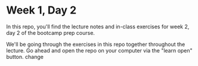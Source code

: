 # Week 1, Day 2
In this repo, you'll find the lecture notes and in-class exercises for week 2, day 2 of the bootcamp prep course.

We'll be going through the exercises in this repo together throughout the lecture. Go ahead and open the repo on your computer via the "learn open" button.
change
